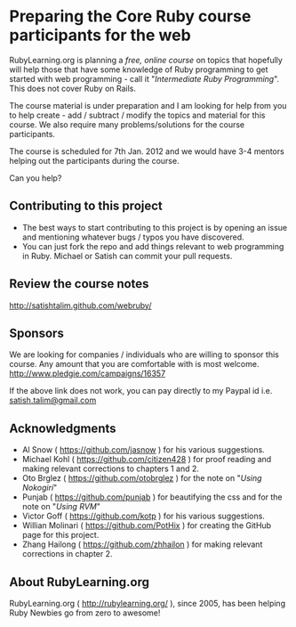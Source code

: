 Preparing the Core Ruby course participants for the web
=======================================================

RubyLearning.org is planning a *free, online course* on topics that hopefully will help those that have some knowledge of Ruby programming to get started with web programming - call it "*Intermediate Ruby Programming*". This does not cover Ruby on Rails. 

The course material is under preparation and I am looking for help from you to help create - add / subtract / modify the topics and material for this course. We also require many problems/solutions for the course participants.

The course is scheduled for 7th Jan. 2012 and we would have 3-4 mentors helping out the participants during the course. 

Can you help?


Contributing to this project
----------------------------

* The best ways to start contributing to this project is by opening an issue and mentioning whatever bugs / typos you have discovered.
* You can just fork the repo and add things relevant to web programming in Ruby. Michael or Satish can commit your pull requests.


Review the course notes
-----------------------

http://satishtalim.github.com/webruby/


Sponsors
--------

We are looking for companies / individuals who are willing to sponsor this course. Any amount that you are comfortable with is most welcome.
http://www.pledgie.com/campaigns/16357

If the above link does not work, you can pay directly to my Paypal id i.e. satish.talim@gmail.com


Acknowledgments
---------------

* Al Snow ( https://github.com/jasnow ) for his various suggestions.
* Michael Kohl ( https://github.com/citizen428 ) for proof reading and making relevant corrections to chapters 1 and 2.
* Oto Brglez ( https://github.com/otobrglez ) for the note on "*Using Nokogiri*"
* Punjab ( https://github.com/punjab ) for beautifying the css and for the note on "*Using RVM*"
* Victor Goff ( https://github.com/kotp ) for his various suggestions.
* Willian Molinari ( https://github.com/PotHix ) for creating the GitHub page for this project.
* Zhang Hailong ( https://github.com/zhhailon ) for making relevant corrections in chapter 2.


About RubyLearning.org
----------------------

RubyLearning.org ( http://rubylearning.org/ ), since 2005, has been helping Ruby Newbies go from zero to awesome!
